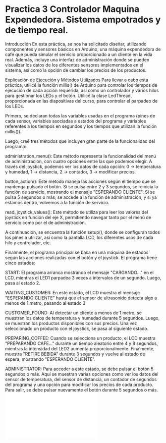 # Practica 3 Controlador Maquina Expendedora. Sistema empotrados y de tiempo real.
Introducción
En esta práctica, se nos ha solicitado diseñar, utilizando componentes y sensores básicos en Arduino, una máquina expendedora de café que pueda simular el servicio proporcionado a un cliente en la vida real. Además, incluye una interfaz de administración donde se pueden visualizar los datos de los diferentes sensores implementados en el sistema, así como la opción de cambiar los precios de los productos.

Explicación de Ejecución y Métodos Utilizados
Para llevar a cabo esta práctica, utilicé la función millis() de Arduino para controlar los tiempos de ejecución de cada acción requerida, así como un controlador y varios hilos para gestionar los LEDs y el botón. Utilicé la clase LedThread, proporcionada en las diapositivas del curso, para controlar el parpadeo de los LEDs.

Primero, se declaran todas las variables usadas en el programa (pines de cada sensor, variables asociadas a estados del programa y variables referentes a los tiempos en segundos y los tiempos que utilizan la función millis()).

Luego, creé tres métodos que incluyen gran parte de la funcionalidad del programa:

administration_menu(): Este método representa la funcionalidad del menú de administración, con cuatro opciones entre las que podemos elegir. A través del joystick, podemos ver los datos de cada opción: 0 -> temperatura y humedad, 1 -> distancia, 2 -> contador, 3 -> modificar precios.

button_action(): Este método maneja las acciones según el tiempo que se mantenga pulsado el botón. Si se pulsa entre 2 y 3 segundos, se reinicia la función de servicio, mostrando el mensaje "ESPERANDO CLIENTE". Si se pulsa 5 segundos o más, se accede a la función de administración, y si ya estamos dentro, volvemos a la función de servicio.

read_joystick_values(): Este método se utiliza para leer los valores del joystick en función del eje X, permitiendo navegar tanto por el menú de servicio como por el de administración.

A continuación, se encuentra la función setup(), donde se configuran todos los pines a utilizar, así como la pantalla LCD, los diferentes usos de cada hilo y controlador, etc.

Finalmente, el programa principal se basa en una máquina de estados según las acciones realizadas con el botón y el joystick. El programa tiene cinco estados:

START: El programa arranca mostrando el mensaje "CARGANDO..." en el LCD, mientras el LED1 parpadea 3 veces a intervalos de un segundo. Luego, pasa al estado 2.

WAITING_CUSTOMER: En este estado, el LCD muestra el mensaje "ESPERANDO CLIENTE" hasta que el sensor de ultrasonido detecta algo a menos de 1 metro, pasando al estado 3.

CUSTOMER_FOUND: Al detectar un cliente a menos de 1 metro, se muestran los datos de temperatura y humedad durante 5 segundos. Luego, se muestran los productos disponibles con sus precios. Una vez seleccionado un producto con el joystick, se pasa al siguiente estado.

PREPARING_COFFEE: Cuando se selecciona un producto, el LCD muestra "PREPARANDO CAFE..." durante un tiempo aleatorio entre 4 y 8 segundos, mientras la intensidad del LED2 aumenta proporcionalmente. Finalmente, muestra "RETIRE BEBIDA" durante 3 segundos y vuelve al estado de espera, mostrando "ESPERANDO CLIENTE".

ADMINISTRATOR: Para acceder a este estado, se debe pulsar el botón 5 segundos o más. Aquí se muestran varias opciones como ver los datos del sensor de temperatura, del sensor de distancia, un contador de segundos del programa y una opción para modificar los precios de cada producto. Para salir, se debe pulsar nuevamente el botón durante 5 segundos o más.
![Esquema](esquema_practica3.pdf)
